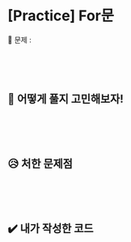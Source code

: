 
# [Practice] For문

💙 문제 :  

```javascript

```

<br>
<br>

## 🤔 어떻게 풀지 고민해보자!

<br>

<br>
<br>


## 😥 처한 문제점

<br>


<br>
<br>


## ✔️ 내가 작성한 코드

```javascript

```

